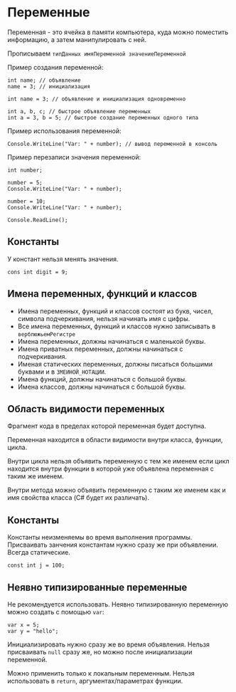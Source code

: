 # Переменные
Переменная - это ячейка в памяти компьютера, куда можно поместить информацию, а затем манипулировать с ней.

Прописываем `типДанных имяПеременной значениеПеременной`

Пример создания переменной:

    int name; // объявление
    name = 3; // инициализация
    
    int name = 3; // объявление и инициализация одновременно

    int a, b, c; // быстрое объявление переменных
    int a = 3, b = 5; // быстрое создание переменных одного типа

Пример использования переменной:

    Console.WriteLine("Var: " + number); // вывод переменной в консоль

Пример перезаписи значения переменной:

    int number;
    
    number = 5;
    Console.WriteLine("Var: " + number);

    number = 10;
    Console.WriteLine("Var: " + number);

    Console.ReadLine();
    
## Константы
У констант нельзя менять значения.

    cons int digit = 9;

## Имена переменных, функций и классов
* Имена переменных, функций и классов состоят из букв, чисел, символа подчеркивания, нельзя начинать имя с цифры.
* Все имена переменных, функций и классов нужно записывать в `верблюжьемРегистре`
* Имена переменных, должны начинаться с маленькой буквы.
* Имена приватных переменных, должны начинаться с подчеркивания.
* Именая статических переменных, должны писаться большими буквами и в `ЗМЕИНОЙ_НОТАЦИИ`.
* Имена функций, должны начинаться с большой буквы.
* Имена классов, должны начинаться с большой буквы.

## Область видимости переменных
Фрагмент кода в пределах которой переменная будет доступна.

Переменная находится в области видимости внутри класса, функции, цикла.

Внутри цикла нельзя объявить переменную с тем же именем если цикл находится внутри функции в которой уже объявлена переменная с таким же именем.

Внутри метода можно объявить переменную с таким же именем как и имя свойства класса (C# будет их различать).

## Константы
Константы неизменяемы во время выполнения программы. Присваивать занчения константам нужно сразу же при объявлении. Всегда статические.

    const int j = 100;

## Неявно типизированные переменные
Не рекомендуется использовать. Неявно типизированную переменную можно создать с  помощью `var`:

    var x = 5;
    var y = "hello";

Инициализировать нужно сразу же во время объявления. Нельзя присваивать `null` сразу же, но можно после инициализации переменной.

Можно применить только к локальным переменным. Нельзя использовать в `return`, аргументах/параметрах функции.